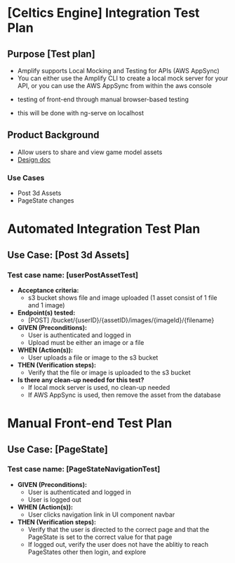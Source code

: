 # [Celtics Engine] Integration Test Plan
## Purpose [Test plan]
- Amplify supports Local Mocking and Testing for APIs (AWS AppSync)
- You can either use the Amplify CLI to create a local
	mock server for your API, or you can use the AWS AppSync from within the aws console

* testing of front-end through manual browser-based testing
- this will be done with ng-serve on localhost


## Product Background
- Allow users to share and view game model assets
- [Design doc](https://github.com/Celtics-Engine/Celtics-Docs/blob/cd7b02ea86319f2cdab5f4f4f66ce0768ccc4e0a/Design%20Document.md)

### Use Cases
- Post 3d Assets
- PageState changes


	

# Automated Integration Test Plan
## Use Case: [Post 3d Assets]
### **Test case name: [userPostAssetTest]**
- **Acceptance criteria:**
	- s3 bucket shows file and image uploaded (1 asset consist of 1 file and 1 image)
- **Endpoint(s) tested:**
	- [POST] /bucket/{userID}/{assetID}/images/{imageId}/{filename}
- **GIVEN (Preconditions):**
	- User is authenticated and logged in
	- Upload must be either an image or a file
- **WHEN (Action(s)):**
	- User uploads a file or image to the s3 bucket
- **THEN (Verification steps):**
	- Verify that the file or image is uploaded to the s3 bucket 
- **Is there any clean-up needed for this test?**
	- If local mock server is used, no clean-up needed
	- If AWS AppSync is used, then remove the asset from the database

# Manual Front-end Test Plan
## Use Case: [PageState]
### **Test case name: [PageStateNavigationTest]**
- **GIVEN (Preconditions):**
	- User is authenticated and logged in
	- User is logged out
- **WHEN (Action(s)):**
	- User clicks navigation link in UI component navbar
- **THEN (Verification steps):**
	- Verify that the user is directed to the correct page and that the PageState is set to the correct value for that page
	- If logged out, verify the user does not have the ablitiy to reach PageStates other then login, and explore 